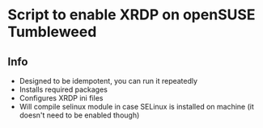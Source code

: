 # Script to enable XRDP on openSUSE Tumbleweed

## Info

- Designed to be idempotent, you can run it repeatedly
- Installs required packages
- Configures XRDP ini files
- Will compile selinux module in case SELinux is installed on machine (it doesn't need to be enabled though)

